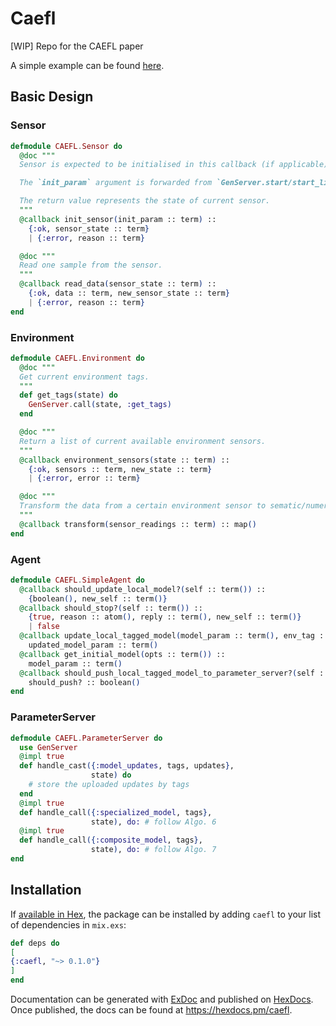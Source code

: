 # Caefl
[WIP] Repo for the CAEFL paper

A simple example can be found [here](https://github.com/cocoa-xu/caefl_example).

## Basic Design
### Sensor
```elixir
defmodule CAEFL.Sensor do
  @doc """
  Sensor is expected to be initialised in this callback (if applicable).

  The `init_param` argument is forwarded from `GenServer.start/start_link`.

  The return value represents the state of current sensor.
  """
  @callback init_sensor(init_param :: term) ::
    {:ok, sensor_state :: term}
    | {:error, reason :: term}

  @doc """
  Read one sample from the sensor.
  """
  @callback read_data(sensor_state :: term) ::
    {:ok, data :: term, new_sensor_state :: term}
    | {:error, reason :: term}
end
```

### Environment
```elixir
defmodule CAEFL.Environment do
  @doc """
  Get current environment tags.
  """
  def get_tags(state) do
    GenServer.call(state, :get_tags)
  end

  @doc """
  Return a list of current available environment sensors.
  """
  @callback environment_sensors(state :: term) ::
    {:ok, sensors :: term, new_state :: term}
    | {:error, error :: term}

  @doc """
  Transform the data from a certain environment sensor to sematic/numerical tags.
  """
  @callback transform(sensor_readings :: term) :: map()
end
```

### Agent
```elixir
defmodule CAEFL.SimpleAgent do
  @callback should_update_local_model?(self :: term()) ::
    {boolean(), new_self :: term()}
  @callback should_stop?(self :: term()) ::
    {true, reason :: atom(), reply :: term(), new_self :: term()}
    | false
  @callback update_local_tagged_model(model_param :: term(), env_tag :: term(), data :: term()) ::
    updated_model_param :: term()
  @callback get_initial_model(opts :: term()) ::
    model_param :: term()
  @callback should_push_local_tagged_model_to_parameter_server?(self :: term(), model_tag :: term(), model_param :: term()) ::
    should_push? :: boolean()
end
```

### ParameterServer
```elixir
defmodule CAEFL.ParameterServer do
  use GenServer
  @impl true
  def handle_cast({:model_updates, tags, updates},
                  state) do
    # store the uploaded updates by tags
  end
  @impl true
  def handle_call({:specialized_model, tags}, 
                  state), do: # follow Algo. 6
  @impl true
  def handle_call({:composite_model, tags}, 
                  state), do: # follow Algo. 7
end
```

## Installation

If [available in Hex](https://hex.pm/docs/publish), the package can be installed
by adding `caefl` to your list of dependencies in `mix.exs`:

```elixir
def deps do
[
{:caefl, "~> 0.1.0"}
]
end
```

Documentation can be generated with [ExDoc](https://github.com/elixir-lang/ex_doc)
and published on [HexDocs](https://hexdocs.pm). Once published, the docs can
be found at <https://hexdocs.pm/caefl>.

